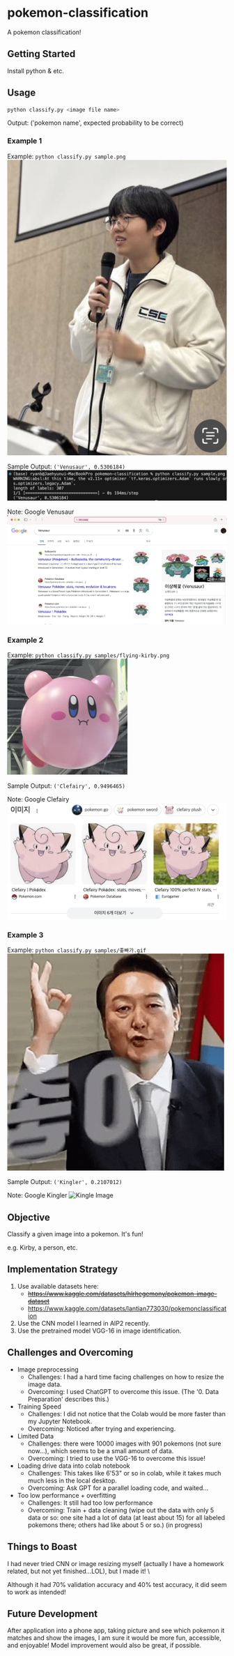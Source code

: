 # pokemon-classification
A pokemon classification!

## Getting Started

Install python & etc.

## Usage

```bash
python classify.py <image file name>
```

Output: ('pokemon name', expected probability to be correct)

### Example 1

Example: `python classify.py sample.png`
![Sample Image](sample.png)

Sample Output: `('Venusaur', 0.5306184)`
![Sample Output](sample_outputs/sample_output.png)

Note: Google Venusaur
![Venusaur Image](sample_outputs/sample_note.png)

### Example 2

Example: `python classify.py samples/flying-kirby.png`
![Flying Kirby](samples/flying-kirby.png)

Sample Output: `('Clefairy', 0.9496465)`

Note: Google Clefairy
![Clefairy Image](sample_outputs/clefairy.png)

### Example 3

Example: `python classify.py samples/좋빠가.gif `
![Korean President Image](samples/좋빠가.gif)

Sample Output: `('Kingler', 0.2107012)`

Note: Google Kingler
![Kingle Image](samples/kingle_image.png)

## Objective

Classify a given image into a pokemon. It's fun!

e.g. Kirby, a person, etc.

## Implementation Strategy

1. Use available datasets here:
   - ~~https://www.kaggle.com/datasets/hlrhegemony/pokemon-image-dataset~~
   - https://www.kaggle.com/datasets/lantian773030/pokemonclassification
2. Use the CNN model I learned in AIP2 recently.
3. Use the pretrained model VGG-16 in image identification.

## Challenges and Overcoming

- Image preprocessing
  - Challenges: I had a hard time facing challenges on how to resize the image data.
  - Overcoming: I used ChatGPT to overcome this issue. (The '0. Data Preparation' describes this.)
- Training Speed
  - Challenges: I did not notice that the Colab would be more faster than my Jupyter Notebook.
  - Overcoming: Noticed after trying and experiencing.
- Limited Data
  - Challenges: there were 10000 images with 901 pokemons (not sure now...), which seems to be a small amount of data.
  - Overcoming: I tried to use the VGG-16 to overcome this issue!
- Loading drive data into colab notebook
  - Challenges: This takes like 6'53" or so in colab, while it takes much much less in the local desktop.
  - Overcoming: Ask GPT for a parallel loading code, and waited...
- Too low performance + overfitting
  - Challenges: It still had too low performance
  - Overcoming: Train + data cleaning (wipe out the data with only 5 data or so: one site had a lot of data (at least about 15) for all labeled pokemons there; others had like about 5 or so.) (in progress)

## Things to Boast

I had never tried CNN or image resizing myself (actually I have a homework related, but not yet finished...LOL), but I made it! \\

Although it had 70% validation accuracy and 40% test accuracy, it did seem to work as intended!

## Future Development

After application into a phone app, taking picture and see which pokemon it matches and show the images, I am sure it would be more fun, accessible, and enjoyable! Model improvement would also be great, if possible.

